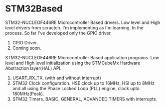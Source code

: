 # STM32Based
STM32-NUCLEOF446RE Microcontroller Based drivers. Low level and High level drivers from scractch. 
I'm implementing as I'm learning. In the process. So far I've developed only the GPIO driver. 
1. GPIO Driver.
2. Coming soon.

STM32-NUCLEOF446RE Microcontroller Based application programs. Low level and High level initialization using the STMCubeMx Hardware Abstraction layer(HAL) API. 
1. USART_RX_TX. (with and without interrupt)
2. STM32 Clock configuration. HSE clock up to 16MHz, HSI up to 8MHz and all using the Phase Locked Loop (PLL) engine, clock upto 180MHz(Peak). 
3. STM32 Timers. BASIC, GENERAL, ADVANCED TIMERS with interrupts.
